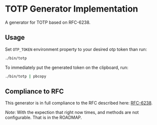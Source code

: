# TOTP Generator Implementation

A generator for TOTP based on RFC-6238.

## Usage

Set `OTP_TOKEN` environment property to your desired otp token than run:

```bash
./bin/totp
```

To immediately put the generated token on the clipboard, run:

```bash
./bin/totp | pbcopy
```

## Compliance to RFC

This generator is in full compliance to the RFC described here: [RFC-6238](https://tools.ietf.org/html/rfc6238).

*Note*: With the expection that right now times, and methods are not configurable. That is in the ROADMAP.

